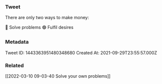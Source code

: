 ### Tweet
There are only two ways to make money:

🔴 Solve problems
🟢 Fulfil desires

### Metadata
Tweet ID: 1443363951480348680
Created At: 2021-09-29T23:55:57.000Z

### Related
[[2022-03-10 09-03-40 Solve your own problems]]

